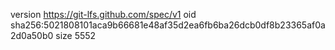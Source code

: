 version https://git-lfs.github.com/spec/v1
oid sha256:5021808101aca9b66681e48af35d2ea6fb6ba26dcb0df8b23365af0a2d0a50b0
size 5552
